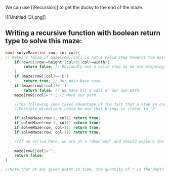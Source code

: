 We can use [[Recursion]] to get the ducky to the end of the maze.

![[Untitled (3).png]]
## Writing a recursive function with boolean return type to solve this maze:

```cpp
bool solveMaze(int row, int col){
// Returns false if maze[row][col] is not a valid step towards the exit.
	if(row<0||row>=height||col<0||col>=width){
		return false; // Obvioudly not a valid step as we are stepping outside the maze.
	}
	if (maze[row][col]=='E')
		return true; // Our main base case.
	if (maze[row][col]!='')
		return false; // We have hit a wall or our own path.
	maze[row][col]='*'; // Mark our path

	//The following idea takes advantage of the fact that a step in one of the four
	//Possible directions could be one that brings us closer to 'E'.

	if(solveMaze(row+1, col)) return true;
	if(solveMaze(row-1, col)) return true;
	if(solveMaze(row, col+1)) return true;
	if(solveMaze(row, col-1)) return true;

	//If we arrive here, we are at a "dead end" and should explore the path no further.
	
	maze[row][col]='';
	return false;
}

//Note that at any given point in time, the quantity of * is the depth of recursion.

```